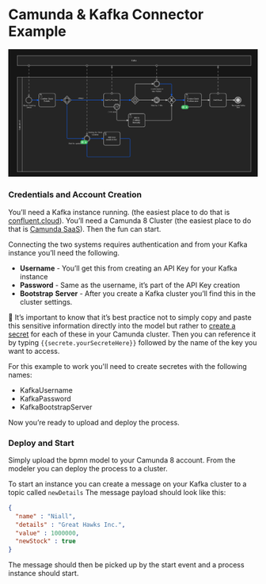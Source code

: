 # Camunda & Kafka Connector Example

![stockExample](/img/kafkaStockExample.png)

### Credentials and Account Creation

You’ll need a Kafka instance running. (the easiest place to do that is [confluent.cloud](https://confluent.cloud/)). You’ll need a Camunda 8 Cluster (the easiest place to do that is [Camunda SaaS](https://signup.camunda.com/accounts)). Then the fun can start.
 
Connecting the two systems requires authentication and from your Kafka instance you’ll need the following.

* **Username** -  You’ll get this from creating an API Key for your Kafka instance
* **Password** - Same as the username, it’s part of the API Key creation
* **Bootstrap** **Server** - After you create a Kafka cluster you’ll find this in the cluster settings.

🔐 It’s important to know that it’s best practice not to simply copy and paste this sensitive information directly into the model but rather to [create a secret](https://docs.camunda.io/docs/components/console/manage-clusters/manage-secrets/) for each of these in your Camunda cluster. Then you can reference it by typing `{{secrete.yourSecreteHere}}` followed by the name of the key you want to access. 

For this example to work you'll need to create secretes with the following names:
* KafkaUsername
* KafkaPassword
* KafkaBootstrapServer

Now you’re ready to upload and deploy the process.

### Deploy and Start

Simply upload the bpmn model to your Camunda 8 account. From the modeler you can deploy the process to a cluster. 

To start an instance you can create a message on your Kafka cluster to a topic called `newDetails`
The message payload should look like this:

``` JSON
{
  "name" : "Niall",
  "details" : "Great Hawks Inc.",
  "value" : 1000000,
  "newStock" : true
}
```
The message should then be picked up by the start event and a process instance should start.

